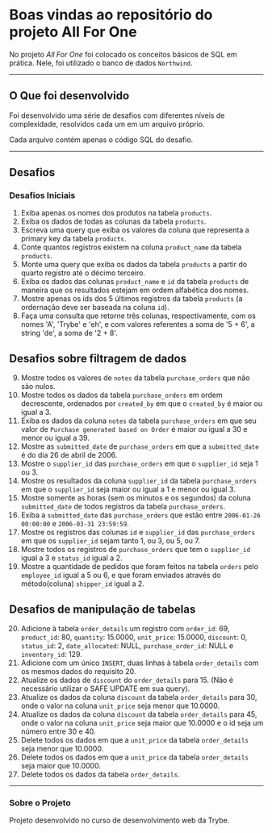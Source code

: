# Boas vindas ao repositório do projeto All For One

No projeto *All For One* foi colocado os conceitos básicos de SQL em prática. Nele, foi utilizado o banco de dados `Northwind`.

---
## O Que foi desenvolvido

Foi desenvolvido uma série de desafios com diferentes níveis de complexidade, resolvidos cada um em um arquivo próprio.

Cada arquivo contém apenas o código SQL do desafio.

---

## Desafios

### Desafios Iniciais
1. Exiba apenas os nomes dos produtos na tabela `products`.
2. Exiba os dados de todas as colunas da tabela `products`.
3. Escreva uma query que exiba os valores da coluna que representa a primary key da tabela `products`.
4. Conte quantos registros existem na coluna `product_name` da tabela `products`.
5. Monte uma query que exiba os dados da tabela `products` a partir do quarto registro até o décimo terceiro.
6. Exiba os dados das colunas `product_name` e `id` da tabela `products` de maneira que os resultados estejam em ordem alfabética dos nomes.
7. Mostre apenas os ids dos 5 últimos registros da tabela `products` (a ordernação deve ser baseada na coluna `id`).
8. Faça uma consulta que retorne três colunas, respectivamente, com os nomes 'A', 'Trybe' e 'eh', e com valores referentes a soma de '5 + 6', a string 'de', a soma de '2 + 8'.

## Desafios sobre filtragem de dados
9. Mostre todos os valores de `notes` da tabela `purchase_orders` que não são nulos.
10. Mostre todos os dados da tabela `purchase_orders` em ordem decrescente, ordenados por `created_by` em que o `created_by` é maior ou igual a 3.
11. Exiba os dados da coluna `notes` da tabela `purchase_orders` em que seu valor de `Purchase generated based on Order` é maior ou igual a 30 e menor ou igual a 39.
12. Mostre as `submitted_date` de `purchase_orders` em que a `submitted_date` é do dia 26 de abril de 2006.
13. Mostre o `supplier_id` das `purchase_orders` em que o `supplier_id` seja 1 ou 3.
14. Mostre os resultados da coluna `supplier_id` da tabela `purchase_orders` em que o `supplier_id` seja maior ou igual a 1 e menor ou igual 3.
15. Mostre somente as horas (sem os minutos e os segundos) da coluna `submitted_date` de todos registros da tabela `purchase_orders`.
16. Exiba a `submitted_date` das `purchase_orders` que estão entre `2006-01-26 00:00:00` e `2006-03-31 23:59:59`.
17. Mostre os registros das colunas `id` e `supplier_id` das `purchase_orders` em que os `supplier_id` sejam tanto 1, ou 3, ou 5, ou 7.
18. Mostre todos os registros de `purchase_orders` que tem o `supplier_id` igual a 3 e `status_id` igual a 2.
19. Mostre a quantidade de pedidos que foram feitos na tabela `orders` pelo `employee_id` igual a 5 ou 6, e que foram enviados através do método(coluna) `shipper_id` igual a 2.

## Desafios de manipulação de tabelas
20. Adicione à tabela `order_details` um registro com `order_id`: 69, `product_id`: 80, `quantity`: 15.0000, `unit_price`: 15.0000, `discount`: 0, `status_id`: 2, `date_allocated`: NULL, `purchase_order_id`: NULL e `inventory_id`: 129.  
21. Adicione com um único `INSERT`, duas linhas à tabela `order_details` com os mesmos dados do requisito 20.
22. Atualize os dados de `discount` do `order_details` para 15. (Não é necessário utilizar o SAFE UPDATE em sua query).
23. Atualize os dados da coluna `discount` da tabela `order_details` para 30, onde o valor na coluna `unit_price` seja menor que 10.0000.
24. Atualize os dados da coluna `discount` da tabela `order_details` para 45, onde o valor na coluna `unit_price` seja maior que 10.0000 e o id seja um número entre 30 e 40.
25. Delete todos os dados em que a `unit_price` da tabela `order_details` seja menor que 10.0000.
26. Delete todos os dados em que a `unit_price` da tabela `order_details` seja maior que 10.0000.
27. Delete todos os dados da tabela `order_details`.

---

### Sobre o Projeto

Projeto desenvolvido no curso de desenvolvimento web da Trybe.
